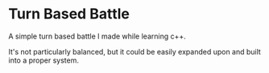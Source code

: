 # Turn Based Battle

A simple turn based battle I made while learning c++.

It's not particularly balanced, but it could be easily expanded upon and built into a proper system.
